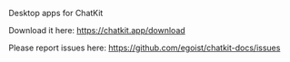 Desktop apps for ChatKit

Download it here: https://chatkit.app/download

Please report issues here: https://github.com/egoist/chatkit-docs/issues
